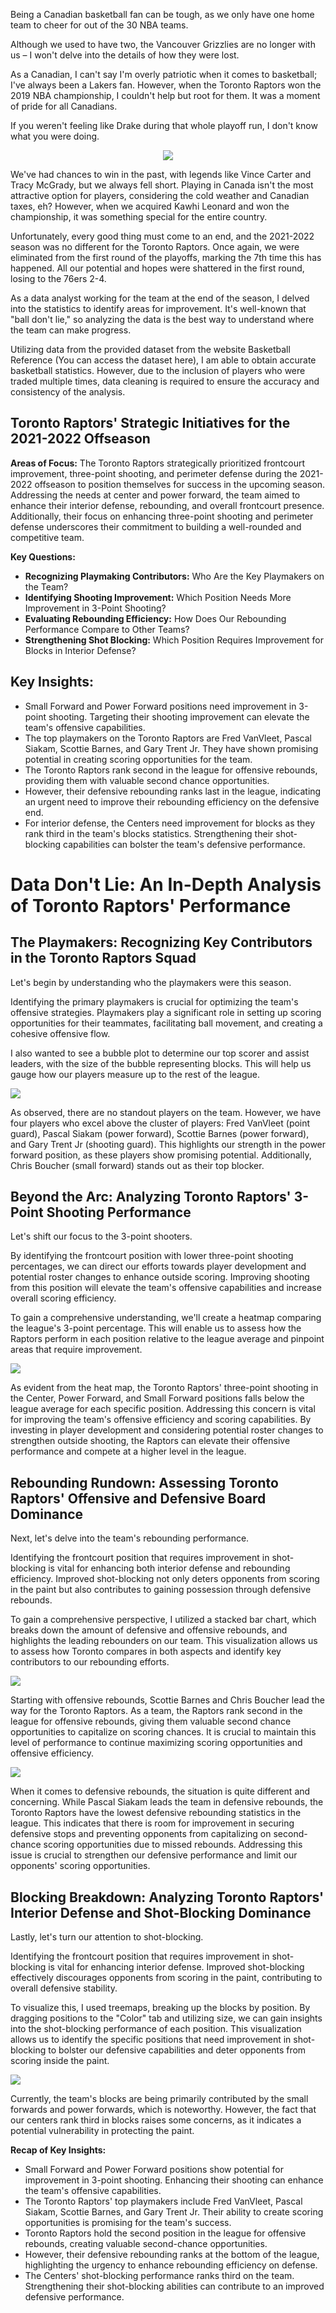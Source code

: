 Being a Canadian basketball fan can be tough, as we only have one home team to cheer for out of the 30 NBA teams. 

Although we used to have two, the Vancouver Grizzlies are no longer with us – I won't delve into the details of how they were lost. 

As a Canadian, I can't say I'm overly patriotic when it comes to basketball; I've always been a Lakers fan. However, when the Toronto Raptors won the 2019 NBA championship, I couldn't help but root for them. It was a moment of pride for all Canadians. 

If you weren't feeling like Drake during that whole playoff run, I don't know what you were doing.

<div style="text-align: center;">
<img src="images/Drake Gif.gif?raw=true"/>
</div>

We've had chances to win in the past, with legends like Vince Carter and Tracy McGrady, but we always fell short. Playing in Canada isn't the most attractive option for players, considering the cold weather and Canadian taxes, eh? However, when we acquired Kawhi Leonard and won the championship, it was something special for the entire country.

Unfortunately, every good thing must come to an end, and the 2021-2022 season was no different for the Toronto Raptors. Once again, we were eliminated from the first round of the playoffs, marking the 7th time this has happened. All our potential and hopes were shattered in the first round, losing to the 76ers 2-4.

As a data analyst working for the team at the end of the season, I delved into the statistics to identify areas for improvement. It's well-known that "ball don't lie," so analyzing the data is the best way to understand where the team can make progress.

Utilizing data from the provided dataset from the website Basketball Reference (You can access the dataset here), I am able to obtain accurate basketball statistics. However, due to the inclusion of players who were traded multiple times, data cleaning is required to ensure the accuracy and consistency of the analysis.

## Toronto Raptors' Strategic Initiatives for the 2021-2022 Offseason
**Areas of Focus:**
The Toronto Raptors strategically prioritized frontcourt improvement, three-point shooting, and perimeter defense during the 2021-2022 offseason to position themselves for success in the upcoming season. Addressing the needs at center and power forward, the team aimed to enhance their interior defense, rebounding, and overall frontcourt presence. Additionally, their focus on enhancing three-point shooting and perimeter defense underscores their commitment to building a well-rounded and competitive team.

**Key Questions:**
- **Recognizing Playmaking Contributors:** Who Are the Key Playmakers on the Team?
- **Identifying Shooting Improvement:** Which Position Needs More Improvement in 3-Point Shooting?
- **Evaluating Rebounding Efficiency:** How Does Our Rebounding Performance Compare to Other Teams?
- **Strengthening Shot Blocking:** Which Position Requires Improvement for Blocks in Interior Defense?

## Key Insights:
- Small Forward and Power Forward positions need improvement in 3-point shooting. Targeting their shooting improvement can elevate the team's offensive capabilities.
- The top playmakers on the Toronto Raptors are Fred VanVleet, Pascal Siakam, Scottie Barnes, and Gary Trent Jr. They have shown promising potential in creating scoring opportunities for the team.
- The Toronto Raptors rank second in the league for offensive rebounds, providing them with valuable second chance opportunities.
- However, their defensive rebounding ranks last in the league, indicating an urgent need to improve their rebounding efficiency on the defensive end.
- For interior defense, the Centers need improvement for blocks as they rank third in the team's blocks statistics. Strengthening their shot-blocking capabilities can bolster the team's defensive performance.

# Data Don't Lie: An In-Depth Analysis of Toronto Raptors' Performance

## The Playmakers: Recognizing Key Contributors in the Toronto Raptors Squad

Let's begin by understanding who the playmakers were this season. 

Identifying the primary playmakers is crucial for optimizing the team's offensive strategies. Playmakers play a significant role in setting up scoring opportunities for their teammates, facilitating ball movement, and creating a cohesive offensive flow.

I also wanted to see a bubble plot to determine our top scorer and assist leaders, with the size of the bubble representing blocks. This will help us gauge how our players measure up to the rest of the league.

<img src="images/Bubbleplot.jpg?raw=true"/>

As observed, there are no standout players on the team. However, we have four players who excel above the cluster of players: Fred VanVleet (point guard), Pascal Siakam (power forward), Scottie Barnes (power forward), and Gary Trent Jr (shooting guard). This highlights our strength in the power forward position, as these players show promising potential. Additionally, Chris Boucher (small forward) stands out as their top blocker.

## Beyond the Arc: Analyzing Toronto Raptors' 3-Point Shooting Performance

Let's shift our focus to the 3-point shooters. 

By identifying the frontcourt position with lower three-point shooting percentages, we can direct our efforts towards player development and potential roster changes to enhance outside scoring. Improving shooting from this position will elevate the team's offensive capabilities and increase overall scoring efficiency.

To gain a comprehensive understanding, we'll create a heatmap comparing the league's 3-point percentage. This will enable us to assess how the Raptors perform in each position relative to the league average and pinpoint areas that require improvement.

<img src="images/Heatmap.jpg?raw=true"/>

As evident from the heat map, the Toronto Raptors' three-point shooting in the Center, Power Forward, and Small Forward positions falls below the league average for each specific position. Addressing this concern is vital for improving the team's offensive efficiency and scoring capabilities. By investing in player development and considering potential roster changes to strengthen outside shooting, the Raptors can elevate their offensive performance and compete at a higher level in the league.

## Rebounding Rundown: Assessing Toronto Raptors' Offensive and Defensive Board Dominance

Next, let's delve into the team's rebounding performance. 

Identifying the frontcourt position that requires improvement in shot-blocking is vital for enhancing both interior defense and rebounding efficiency. Improved shot-blocking not only deters opponents from scoring in the paint but also contributes to gaining possession through defensive rebounds.

To gain a comprehensive perspective, I utilized a stacked bar chart, which breaks down the amount of defensive and offensive rebounds, and highlights the leading rebounders on our team. This visualization allows us to assess how Toronto compares in both aspects and identify key contributors to our rebounding efforts.

<img src="images/OffenseRebounds.jpg?raw=true"/>

Starting with offensive rebounds, Scottie Barnes and Chris Boucher lead the way for the Toronto Raptors. As a team, the Raptors rank second in the league for offensive rebounds, giving them valuable second chance opportunities to capitalize on scoring chances. It is crucial to maintain this level of performance to continue maximizing scoring opportunities and offensive efficiency.

<img src="images/DefenseRebounds.jpg?raw=true"/>

When it comes to defensive rebounds, the situation is quite different and concerning. While Pascal Siakam leads the team in defensive rebounds, the Toronto Raptors have the lowest defensive rebounding statistics in the league. This indicates that there is room for improvement in securing defensive stops and preventing opponents from capitalizing on second-chance scoring opportunities due to missed rebounds. Addressing this issue is crucial to strengthen our defensive performance and limit our opponents' scoring opportunities.

## Blocking Breakdown: Analyzing Toronto Raptors' Interior Defense and Shot-Blocking Dominance

Lastly, let's turn our attention to shot-blocking. 

Identifying the frontcourt position that requires improvement in shot-blocking is vital for enhancing interior defense. Improved shot-blocking effectively discourages opponents from scoring in the paint, contributing to overall defensive stability.

To visualize this, I used treemaps, breaking up the blocks by position. By dragging positions to the "Color" tab and utilizing size, we can gain insights into the shot-blocking performance of each position. This visualization allows us to identify the specific positions that need improvement in shot-blocking to bolster our defensive capabilities and deter opponents from scoring inside the paint.

<img src="images/Blocks.jpg?raw=true"/>

Currently, the team's blocks are being primarily contributed by the small forwards and power forwards, which is noteworthy. However, the fact that our centers rank third in blocks raises some concerns, as it indicates a potential vulnerability in protecting the paint.

**Recap of Key Insights:**
- Small Forward and Power Forward positions show potential for improvement in 3-point shooting. Enhancing their shooting can enhance the team's offensive capabilities.
- The Toronto Raptors' top playmakers include Fred VanVleet, Pascal Siakam, Scottie Barnes, and Gary Trent Jr. Their ability to create scoring opportunities is promising for the team's success.
- Toronto Raptors hold the second position in the league for offensive rebounds, creating valuable second-chance opportunities.
- However, their defensive rebounding ranks at the bottom of the league, highlighting the urgency to enhance rebounding efficiency on defense.
- The Centers' shot-blocking performance ranks third on the team. Strengthening their shot-blocking abilities can contribute to an improved defensive performance.
